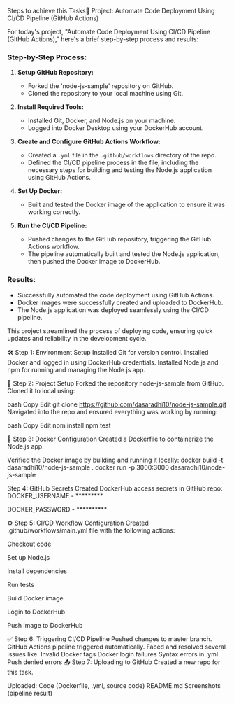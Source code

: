 Steps to achieve this Tasks🚀
Project: Automate Code Deployment Using CI/CD Pipeline (GitHub Actions)

For today's project, "Automate Code Deployment Using CI/CD Pipeline (GitHub Actions)," here's a brief step-by-step process and results:

### Step-by-Step Process:
1. **Setup GitHub Repository:**
   - Forked the 'node-js-sample' repository on GitHub.
   - Cloned the repository to your local machine using Git.

2. **Install Required Tools:**
   - Installed Git, Docker, and Node.js on your machine.
   - Logged into Docker Desktop using your DockerHub account.

3. **Create and Configure GitHub Actions Workflow:**
   - Created a `.yml` file in the `.github/workflows` directory of the repo.
   - Defined the CI/CD pipeline process in the file, including the necessary steps for building and testing the Node.js application using GitHub Actions.

4. **Set Up Docker:**
   - Built and tested the Docker image of the application to ensure it was working correctly.

5. **Run the CI/CD Pipeline:**
   - Pushed changes to the GitHub repository, triggering the GitHub Actions workflow.
   - The pipeline automatically built and tested the Node.js application, then pushed the Docker image to DockerHub.

### Results:
- Successfully automated the code deployment using GitHub Actions.
- Docker images were successfully created and uploaded to DockerHub.
- The Node.js application was deployed seamlessly using the CI/CD pipeline.

This project streamlined the process of deploying code, ensuring quick updates and reliability in the development cycle.

🛠 Step 1: Environment Setup
Installed Git for version control.
Installed Docker and logged in using DockerHub credentials.
Installed Node.js and npm for running and managing the Node.js app.

🔀 Step 2: Project Setup
Forked the repository node-js-sample from GitHub.
Cloned it to local using:

bash
Copy
Edit
git clone https://github.com/dasaradhi10/node-js-sample.git
Navigated into the repo and ensured everything was working by running:

bash
Copy
Edit
npm install
npm test

🐳 Step 3: Docker Configuration
Created a Dockerfile to containerize the Node.js app.

Verified the Docker image by building and running it locally:
docker build -t dasaradhi10/node-js-sample .
docker run -p 3000:3000 dasaradhi10/node-js-sample

Step 4: GitHub Secrets
Created DockerHub access secrets in GitHub repo:
DOCKER_USERNAME - *********

DOCKER_PASSWORD - **********

⚙️ Step 5: CI/CD Workflow Configuration
Created .github/workflows/main.yml file with the following actions:

Checkout code

Set up Node.js

Install dependencies

Run tests

Build Docker image

Login to DockerHub

Push image to DockerHub

✅ Step 6: Triggering CI/CD Pipeline
Pushed changes to master branch.
GitHub Actions pipeline triggered automatically.
Faced and resolved several issues like:
Invalid Docker tags
Docker login failures
Syntax errors in .yml
Push denied errors
📤 Step 7: Uploading to GitHub
Created a new repo for this task.

Uploaded:
Code (Dockerfile, .yml, source code)
README.md
Screenshots (pipeline result)
